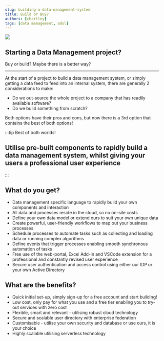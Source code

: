 ```yaml
---
slug: building-a-data-management-system
title: Build or Buy?
authors: [chartley]
tags: [data management, odsl]
---
```


<div class="row">
  <div class="column">
    <img src="/img/blog/decision.jpg"/>
  </div>
  <div class="column">
  <h2>Starting a Data Management project?</h2>
  Buy or build? Maybe there is a better way?
  </div>
</div>

<!--truncate-->

<hr/>

At the start of a project to build a data management system, or simply getting a data feed to feed into an internal system, there are generally 2 considerations to make:

* Do we out-source the whole project to a company that has readily available software?
* Do we build something from scratch?
   
Both options have their pros and cons, but now there is a 3rd option that contains the best of both options!

:::tip Best of both worlds!
## Utilise pre-built components to rapidly build a data management system, whilst giving your users a professional user experience
:::


## What do you get?

* Data management specific language to rapidly build your own components and interaction
* All data and processes reside in the cloud, so no on-site costs
* Define your own data model or extend ours to suit your own unique data
* Create powerful, user-friendly workflows to map out your business processes
* Schedule processes to automate tasks such as collecting and loading data or running complex algorithms
* Define events that trigger processes enabling smooth synchronous automation of tasks
* Free use of the web-portal, Excel Add-in and VSCode extension for a professional and constantly revised user experience
* Secure user authentication and access control using either our IDP or your own Active Directory

## What are the benefits?

* Quick initial set-up, simply sign-up for a free account and start building!
* Low cost, only pay for what you use and a free tier enabling you to try-out services with zero cost
* Flexible, smart and relevant - utilising robust cloud technology
* Secure and scalable user directory with enterprise federation
* Customisable - utilise your own security and database or use ours, it is your choice
* Highly scalable utilising serverless technology
